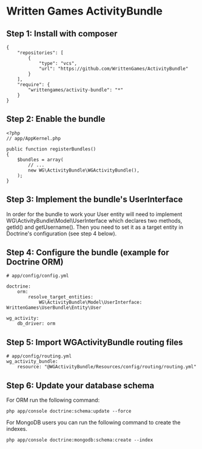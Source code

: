Written Games ActivityBundle
============================

## Step 1: Install with composer

```
{
    "repositories": [
        {
            "type": "vcs",
            "url": "https://github.com/WrittenGames/ActivityBundle"
        }
    ],
    "require": {
        "writtengames/activity-bundle": "*"
    }
}
```

## Step 2: Enable the bundle

```
<?php
// app/AppKernel.php

public function registerBundles()
{
    $bundles = array(
        // ...
        new WG\ActivityBundle\WGActivityBundle(),
    );
}
```

## Step 3: Implement the bundle's UserInterface

In order for the bundle to work your User entity will need to implement
WG\ActivityBundle\Model\UserInterface which declares two methods, getId()
and getUsername(). Then you need to set it as a target entity in Doctrine's
configuration (see step 4 below).

## Step 4: Configure the bundle (example for Doctrine ORM)

```
# app/config/config.yml

doctrine:
    orm:
        resolve_target_entities:
            WG\ActivityBundle\Model\UserInterface: WrittenGames\UserBundle\Entity\User

wg_activity:
    db_driver: orm
```

## Step 5: Import WGActivityBundle routing files
```
# app/config/routing.yml
wg_activity_bundle:
    resource: "@WGActivityBundle/Resources/config/routing/routing.yml"
```

## Step 6: Update your database schema

For ORM run the following command:

```
php app/console doctrine:schema:update --force
```

For MongoDB users you can run the following command to create the indexes.

```
php app/console doctrine:mongodb:schema:create --index
```

